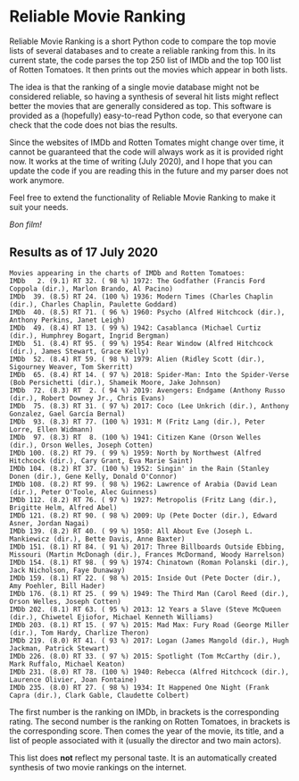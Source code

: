 # Reliable Movie Ranking

Reliable Movie Ranking is a short Python code to compare the top movie
lists of several databases and to create a reliable ranking from this.
In its current state, the code parses the top 250 list of IMDb and the
top 100 list of Rotten Tomatoes.  It then prints out the movies which
appear in both lists.

The idea is that the ranking of a single movie database might not be
considered reliable, so having a synthesis of several hit lists might
reflect better the movies that are generally considered as top.  This
software is provided as a (hopefully) easy-to-read Python code, so that
everyone can check that the code does not bias the results.

Since the websites of IMDb and Rotten Tomates might change over time, it
cannot be guaranteed that the code will always work as it is provided
right now.  It works at the time of writing (July 2020), and I hope that
you can update the code if you are reading this in the future and my
parser does not work anymore.

Feel free to extend the functionality of Reliable Movie Ranking to make
it suit your needs.

*Bon film!*


## Results as of 17 July 2020

```
Movies appearing in the charts of IMDb and Rotten Tomatoes:
IMDb   2. (9.1) RT 32. ( 98 %) 1972: The Godfather (Francis Ford Coppola (dir.), Marlon Brando, Al Pacino)
IMDb  39. (8.5) RT 24. (100 %) 1936: Modern Times (Charles Chaplin (dir.), Charles Chaplin, Paulette Goddard)
IMDb  40. (8.5) RT 71. ( 96 %) 1960: Psycho (Alfred Hitchcock (dir.), Anthony Perkins, Janet Leigh)
IMDb  49. (8.4) RT 13. ( 99 %) 1942: Casablanca (Michael Curtiz (dir.), Humphrey Bogart, Ingrid Bergman)
IMDb  51. (8.4) RT 95. ( 99 %) 1954: Rear Window (Alfred Hitchcock (dir.), James Stewart, Grace Kelly)
IMDb  52. (8.4) RT 59. ( 98 %) 1979: Alien (Ridley Scott (dir.), Sigourney Weaver, Tom Skerritt)
IMDb  65. (8.4) RT 14. ( 97 %) 2018: Spider-Man: Into the Spider-Verse (Bob Persichetti (dir.), Shameik Moore, Jake Johnson)
IMDb  72. (8.3) RT  2. ( 94 %) 2019: Avengers: Endgame (Anthony Russo (dir.), Robert Downey Jr., Chris Evans)
IMDb  75. (8.3) RT 31. ( 97 %) 2017: Coco (Lee Unkrich (dir.), Anthony Gonzalez, Gael García Bernal)
IMDb  93. (8.3) RT 77. (100 %) 1931: M (Fritz Lang (dir.), Peter Lorre, Ellen Widmann)
IMDb  97. (8.3) RT  8. (100 %) 1941: Citizen Kane (Orson Welles (dir.), Orson Welles, Joseph Cotten)
IMDb 100. (8.2) RT 79. ( 99 %) 1959: North by Northwest (Alfred Hitchcock (dir.), Cary Grant, Eva Marie Saint)
IMDb 104. (8.2) RT 37. (100 %) 1952: Singin' in the Rain (Stanley Donen (dir.), Gene Kelly, Donald O'Connor)
IMDb 108. (8.2) RT 99. ( 98 %) 1962: Lawrence of Arabia (David Lean (dir.), Peter O'Toole, Alec Guinness)
IMDb 112. (8.2) RT 76. ( 97 %) 1927: Metropolis (Fritz Lang (dir.), Brigitte Helm, Alfred Abel)
IMDb 121. (8.2) RT 90. ( 98 %) 2009: Up (Pete Docter (dir.), Edward Asner, Jordan Nagai)
IMDb 139. (8.2) RT 40. ( 99 %) 1950: All About Eve (Joseph L. Mankiewicz (dir.), Bette Davis, Anne Baxter)
IMDb 151. (8.1) RT 84. ( 91 %) 2017: Three Billboards Outside Ebbing, Missouri (Martin McDonagh (dir.), Frances McDormand, Woody Harrelson)
IMDb 154. (8.1) RT 98. ( 99 %) 1974: Chinatown (Roman Polanski (dir.), Jack Nicholson, Faye Dunaway)
IMDb 159. (8.1) RT 22. ( 98 %) 2015: Inside Out (Pete Docter (dir.), Amy Poehler, Bill Hader)
IMDb 176. (8.1) RT 25. ( 99 %) 1949: The Third Man (Carol Reed (dir.), Orson Welles, Joseph Cotten)
IMDb 202. (8.1) RT 63. ( 95 %) 2013: 12 Years a Slave (Steve McQueen (dir.), Chiwetel Ejiofor, Michael Kenneth Williams)
IMDb 203. (8.1) RT 15. ( 97 %) 2015: Mad Max: Fury Road (George Miller (dir.), Tom Hardy, Charlize Theron)
IMDb 219. (8.0) RT 41. ( 93 %) 2017: Logan (James Mangold (dir.), Hugh Jackman, Patrick Stewart)
IMDb 226. (8.0) RT 33. ( 97 %) 2015: Spotlight (Tom McCarthy (dir.), Mark Ruffalo, Michael Keaton)
IMDb 231. (8.0) RT 78. (100 %) 1940: Rebecca (Alfred Hitchcock (dir.), Laurence Olivier, Joan Fontaine)
IMDb 235. (8.0) RT 27. ( 98 %) 1934: It Happened One Night (Frank Capra (dir.), Clark Gable, Claudette Colbert)
```

The first number is the ranking on IMDb, in brackets is the
corresponding rating.  The second number is the ranking on Rotten
Tomatoes, in brackets is the corresponding score.  Then comes the year
of the movie, its title, and a list of people associated with it
(usually the director and two main actors).

This list does **not** reflect my personal taste.  It is an
automatically created synthesis of two movie rankings on the internet.
